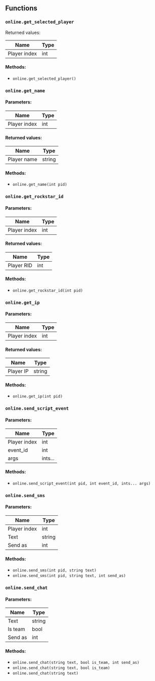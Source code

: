 ## Functions

### `online.get_selected_player`

Returned values:

| Name         | Type |
| ------------ | ---- |
| Player index | int  |

#### Methods:

* `online.get_selected_player()`

### `online.get_name`

#### Parameters:

| Name         | Type |
| ------------ | ---- |
| Player index | int  |

#### Returned values:

| Name        | Type   |
| ----------- | ------ |
| Player name | string |

#### Methods:

* `online.get_name(int pid)`

### `online.get_rockstar_id`

#### Parameters:

| Name         | Type |
| ------------ | ---- |
| Player index | int  |

#### Returned values:

| Name       | Type |
| ---------- | ---- |
| Player RID | int  |

#### Methods:

* `online.get_rockstar_id(int pid)`

### `online.get_ip`

#### Parameters:

| Name         | Type |
| ------------ | ---- |
| Player index | int  |

#### Returned values:

| Name      | Type   |
| --------- | ------ |
| Player IP | string |

#### Methods:

* `online.get_ip(int pid)`

### `online.send_script_event`

#### Parameters:

| Name         | Type    |
| ------------ | ------- |
| Player index | int     |
| event\_id    | int     |
| args         | ints... |

#### Methods:

* `online.send_script_event(int pid, int event_id, ints... args)`

### `online.send_sms`

#### Parameters:

| Name         | Type   |
| ------------ | ------ |
| Player index | int    |
| Text         | string |
| Send as      | int    |

#### Methods:

* `online.send_sms(int pid, string text)`
* `online.send_sms(int pid, string text, int send_as)`

### `online.send_chat`

#### Parameters:

| Name    | Type   |
| ------- | ------ |
| Text    | string |
| Is team | bool   |
| Send as | int    |

#### Methods:

* `online.send_chat(string text, bool is_team, int send_as)`
* `online.send_chat(string text, bool is_team)`
* `online.send_chat(string text)`